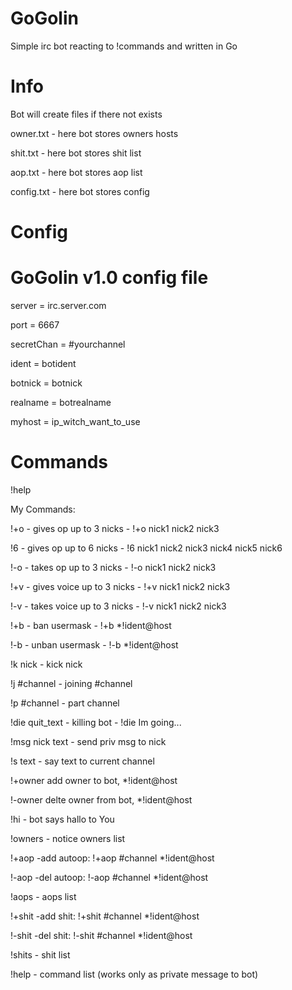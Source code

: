 # GoGolin
Simple irc bot reacting to !commands and written in Go

# Info

Bot will create files if there not exists

owner.txt - here bot stores owners hosts

shit.txt - here bot stores shit list

aop.txt - here bot stores aop list

config.txt - here bot stores config 


# Config

# GoGolin v1.0 config file

 server = irc.server.com
 
 port = 6667
 
 secretChan = #yourchannel
 
 ident = botident
 
 botnick = botnick
 
 realname = botrealname 
 
 myhost = ip_witch_want_to_use

# Commands

!help

My Commands:

!+o - gives op up to 3 nicks - !+o nick1 nick2 nick3

!6 - gives op up to 6 nicks - !6 nick1 nick2 nick3 nick4 nick5 nick6

!-o - takes op up to 3 nicks - !-o nick1 nick2 nick3

!+v - gives voice up to 3 nicks - !+v nick1 nick2 nick3

!-v - takes voice up to 3 nicks - !-v nick1 nick2 nick3

!+b - ban usermask - !+b *!ident@host

!-b - unban usermask - !-b *!ident@host

!k nick - kick nick

!j #channel - joining #channel

!p #channel - part channel

!die quit_text - killing bot - !die Im going...

!msg nick text - send priv msg to nick

!s text - say text to current channel

!+owner add owner to bot, *!ident@host

!-owner delte owner from bot, *!ident@host

!hi - bot says hallo to You

!owners - notice owners list

!+aop -add autoop: !+aop #channel *!ident@host

!-aop -del autoop: !-aop #channel *!ident@host

!aops - aops list

!+shit -add shit: !+shit #channel *!ident@host

!-shit -del shit: !-shit #channel *!ident@host

!shits - shit list

!help - command list (works only as private message to bot)
